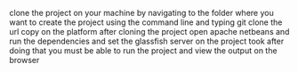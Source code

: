 clone the project on your machine by navigating  to the folder where you want to create the project 
using the command line and typing git clone the url copy on the platform 
after cloning the project open apache netbeans 
and run the dependencies and set the glassfish server on the project took
after doing that you must be able to run the project and view the output on the browser 
